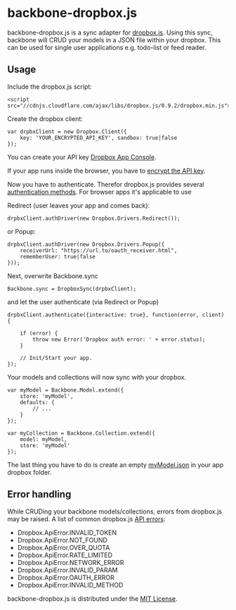 backbone-dropbox.js
===================

backbone-dropbox.js is a sync adapter for [dropbox.js](https://github.com/dropbox/dropbox-js). Using this sync, backbone will CRUD your models in a JSON file within your dropbox. This can be used for single user applications e.g. todo-list or feed reader.

Usage
-----

Include the dropbox.js script:

    <script src="//cdnjs.cloudflare.com/ajax/libs/dropbox.js/0.9.2/dropbox.min.js">
</script>


Create the dropbox client:

    var drpbxClient = new Dropbox.Client({
        key: 'YOUR_ENCRYPTED_API_KEY', sandbox: true|false
    });
    
You can create your API key [Dropbox App Console](https://www.dropbox.com/developers/apps).

If your app runs inside the browser, you have to [encrypt the API key](https://dl-web.dropbox.com/spa/pjlfdak1tmznswp/api_keys.js/public/index.html).

Now you have to authenticate. Therefor dropbox.js provides several [authentication methods](https://github.com/dropbox/dropbox-js/blob/master/doc/auth_drivers.md). For browser apps it's applicable to use

Redirect (user leaves your app and comes back):

    drpbxClient.authDriver(new Dropbox.Drivers.Redirect());

or Popup:

    drpbxClient.authDriver(new Dropbox.Drivers.Popup({
        receiverUrl: "https://url.to/oauth_receiver.html",
        rememberUser: true|false
    }));

Next, overwrite Backbone.sync

    Backbone.sync = DropboxSync(drpbxClient);

and let the user authenticate (via Redirect or Popup)

    drpbxClient.authenticate({interactive: true}, function(error, client) {

        if (error) {
            throw new Error('Dropbox auth error: ' + error.status);
        }

        // Init/Start your app.
    });
    
Your models and collections will now sync with your dropbox.

    var myModel = Backbone.Model.extend({
        store: 'myModel',
        defaults: {
            // ...
        }
    });
    
    var myCollection = Backbone.Collection.extend({
        model: myModel,
        store: 'myModel'
    });
    
The last thing you have to do is create an empty [myModel.json](https://raw.github.com/jay-doubleyou/backbone-dropbox.js/master/myModel.json) in your app dropbox folder.

Error handling
--------------
While CRUDing your backbone models/collections, errors from dropbox.js may be raised. A list of common dropbox.js [API errors](http://coffeedoc.info/github/dropbox/dropbox-js/master/classes/Dropbox/ApiError.html): 

*    Dropbox.ApiError.INVALID_TOKEN
*    Dropbox.ApiError.NOT_FOUND
*    Dropbox.ApiError.OVER_QUOTA
*    Dropbox.ApiError.RATE_LIMITED
*    Dropbox.ApiError.NETWORK_ERROR
*    Dropbox.ApiError.INVALID_PARAM
*    Dropbox.ApiError.OAUTH_ERROR
*    Dropbox.ApiError.INVALID_METHOD


backbone-dropbox.js is distributed under the [MIT License](http://opensource.org/licenses/MIT).
